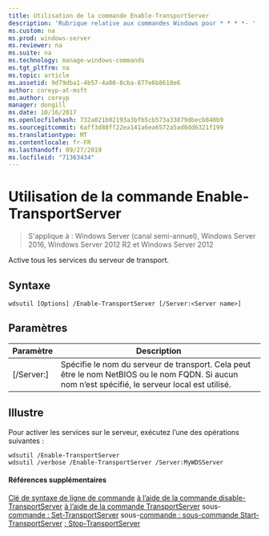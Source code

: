 ```yaml
---
title: Utilisation de la commande Enable-TransportServer
description: 'Rubrique relative aux commandes Windows pour * * * *- '
ms.custom: na
ms.prod: windows-server
ms.reviewer: na
ms.suite: na
ms.technology: manage-windows-commands
ms.tgt_pltfrm: na
ms.topic: article
ms.assetid: 9d79dba1-4b57-4a00-8cba-877e6b8618e6
author: coreyp-at-msft
ms.author: coreyp
manager: dongill
ms.date: 10/16/2017
ms.openlocfilehash: 732a021b02193a3bfb5cb573a33879dbecb840b9
ms.sourcegitcommit: 6aff3d88ff22ea141a6ea6572a5ad8dd6321f199
ms.translationtype: MT
ms.contentlocale: fr-FR
ms.lasthandoff: 09/27/2019
ms.locfileid: "71363434"
---
```

# <a name="using-the-enable-transportserver-command"></a>Utilisation de la commande Enable-TransportServer

>S'applique à : Windows Server (canal semi-annuel), Windows Server 2016, Windows Server 2012 R2 et Windows Server 2012

Active tous les services du serveur de transport.
## <a name="syntax"></a>Syntaxe
```
wdsutil [Options] /Enable-TransportServer [/Server:<Server name>]
```
## <a name="parameters"></a>Paramètres
|Paramètre|Description|
|-------|--------|
|[/Server:<Server name>]|Spécifie le nom du serveur de transport. Cela peut être le nom NetBIOS ou le nom FQDN. Si aucun nom n’est spécifié, le serveur local est utilisé.|
## <a name="BKMK_examples"></a>Illustre
Pour activer les services sur le serveur, exécutez l’une des opérations suivantes :
```
wdsutil /Enable-TransportServer
wdsutil /verbose /Enable-TransportServer /Server:MyWDSServer
```
#### <a name="additional-references"></a>Références supplémentaires
[Clé de syntaxe de ligne de commande](command-line-syntax-key.md)
[à l’aide de la commande disable-TransportServer](using-the-disable-transportserver-command.md)
[à l’aide de la commande TransportServer](using-the-get-transportserver-command.md)
 sous-[commande : Set-TransportServer](subcommand-set-transportserver.md)
 sous-[commande : sous-commande Start-TransportServer](subcommand-start-transportserver.md)
[: Stop-TransportServer](subcommand-stop-transportserver.md)
